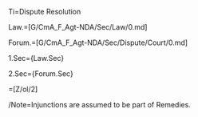 Ti=Dispute Resolution

Law.=[G/CmA_F_Agt-NDA/Sec/Law/0.md]

Forum.=[G/CmA_F_Agt-NDA/Sec/Dispute/Court/0.md]

1.Sec={Law.Sec}

2.Sec={Forum.Sec}

=[Z/ol/2]

/Note=Injunctions are assumed to be part of Remedies.
